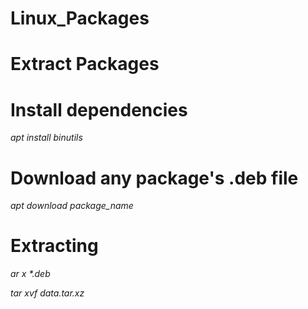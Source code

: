 # Linux_Packages
# Extract Packages

# Install dependencies
_apt install binutils_
# Download any package's .deb file
_apt download package_name_
# Extracting
_ar x *.deb_

_tar xvf data.tar.xz_
